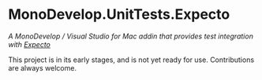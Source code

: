 # MonoDevelop.UnitTests.Expecto
*A MonoDevelop / Visual Studio for Mac addin that provides test integration with [Expecto](https://github.com/haf/expecto)*

This project is in its early stages, and is not yet ready for use. Contributions are always welcome.
